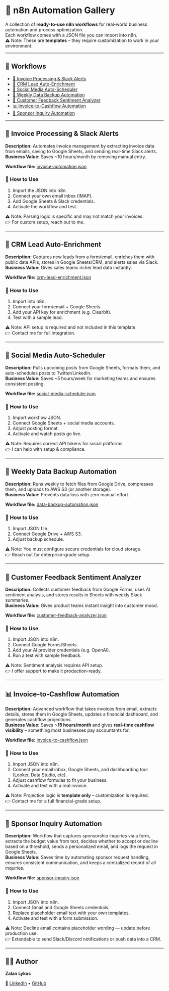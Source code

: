 # 🚀 n8n Automation Gallery

A collection of **ready-to-use n8n workflows** for real-world business automation and process optimization.  
Each workflow comes with a JSON file you can import into n8n.  
⚠️ Note: These are **templates** – they require customization to work in your environment.  

---

## 📑 Workflows

- [📄 Invoice Processing & Slack Alerts](#-invoice-processing--slack-alerts)
- [👥 CRM Lead Auto-Enrichment](#-crm-lead-auto-enrichment)
- [📅 Social Media Auto-Scheduler](#-social-media-auto-scheduler)
- [💾 Weekly Data Backup Automation](#-weekly-data-backup-automation)
- [💬 Customer Feedback Sentiment Analyzer](#-customer-feedback-sentiment-analyzer)
- [📊 Invoice-to-Cashflow Automation](#-invoice-to-cashflow-automation)
- [🤝 Sponsor Inquiry Automation](#-Sponsor-Inquiry-Automation)

---

## 📄 Invoice Processing & Slack Alerts
**Description:** Automates invoice management by extracting invoice data from emails, saving to Google Sheets, and sending real-time Slack alerts.  
**Business Value:** Saves ~10 hours/month by removing manual entry.

**Workflow file:** [invoice-automation.json](./invoice-automation.json)

### 🚀 How to Use
1. Import the JSON into n8n.  
2. Connect your own email inbox (IMAP).  
3. Add Google Sheets & Slack credentials.  
4. Activate the workflow and test.  

⚠️ Note: Parsing logic is specific and may not match your invoices.  
👉 For custom setup, reach out to me.

---

## 👥 CRM Lead Auto-Enrichment
**Description:** Captures new leads from a form/email, enriches them with public data APIs, stores in Google Sheets/CRM, and alerts sales via Slack.  
**Business Value:** Gives sales teams richer lead data instantly.

**Workflow file:** [crm-lead-enrichment.json](./crm-lead-enrichment.json)

### 🚀 How to Use
1. Import into n8n.  
2. Connect your form/email + Google Sheets.  
3. Add your API key for enrichment (e.g. Clearbit).  
4. Test with a sample lead.  

⚠️ Note: API setup is required and not included in this template.  
👉 Contact me for full integration.

---

## 📅 Social Media Auto-Scheduler
**Description:** Pulls upcoming posts from Google Sheets, formats them, and auto-schedules posts to Twitter/LinkedIn.  
**Business Value:** Saves ~5 hours/week for marketing teams and ensures consistent posting.

**Workflow file:** [social-media-scheduler.json](./social-media-scheduler.json)

### 🚀 How to Use
1. Import workflow JSON.  
2. Connect Google Sheets + social media accounts.  
3. Adjust posting format.  
4. Activate and watch posts go live.  

⚠️ Note: Requires correct API tokens for social platforms.  
👉 I can help with setup & compliance.

---

## 💾 Weekly Data Backup Automation
**Description:** Runs weekly to fetch files from Google Drive, compresses them, and uploads to AWS S3 (or another storage).  
**Business Value:** Prevents data loss with zero manual effort.

**Workflow file:** [data-backup-automation.json](./data-backup-automation.json)

### 🚀 How to Use
1. Import JSON file.  
2. Connect Google Drive + AWS S3.  
3. Adjust backup schedule.  

⚠️ Note: You must configure secure credentials for cloud storage.  
👉 Reach out for enterprise-grade setup.

---

## 💬 Customer Feedback Sentiment Analyzer
**Description:** Collects customer feedback from Google Forms, uses AI sentiment analysis, and stores results in Sheets with weekly Slack summaries.  
**Business Value:** Gives product teams instant insight into customer mood.

**Workflow file:** [customer-feedback-analyzer.json](./customer-feedback-analyzer.json)

### 🚀 How to Use
1. Import JSON into n8n.  
2. Connect Google Forms/Sheets.  
3. Add your AI provider credentials (e.g. OpenAI).  
4. Run a test with sample feedback.  

⚠️ Note: Sentiment analysis requires API setup.  
👉 I offer support to make it production-ready.

---

## 📊 Invoice-to-Cashflow Automation
**Description:** Advanced workflow that takes invoices from email, extracts details, stores them in Google Sheets, updates a financial dashboard, and generates cashflow projections.  
**Business Value:** Saves **~15 hours/month** and gives **real-time cashflow visibility** – something most businesses pay accountants for.

**Workflow file:** [invoice-to-cashflow.json](./invoice-to-cashflow.json)

### 🚀 How to Use
1. Import JSON into n8n.  
2. Connect your email inbox, Google Sheets, and dashboarding tool (Looker, Data Studio, etc).  
3. Adjust cashflow formulas to fit your business.  
4. Activate and test with a real invoice.  

⚠️ Note: Projection logic is **template only** – customization is required.  
👉 Contact me for a full financial-grade setup.


---

## 🤝 Sponsor Inquiry Automation
**Description:** Workflow that captures sponsorship inquiries via a form, extracts the budget value from text, decides whether to accept or decline based on a threshold, sends a personalized email, and logs the request in Google Sheets.  
**Business Value:** Saves time by automating sponsor request handling, ensures consistent communication, and keeps a centralized record of all inquiries.

**Workflow file:** [sponsor-inquiry.json](./sponsor-inquiry.json)

### 🚀 How to Use
1. Import JSON into n8n.  
2. Connect Gmail and Google Sheets credentials.  
3. Replace placeholder email text with your own templates.  
4. Activate and test with a form submission.  

⚠️ Note: Decline email contains placeholder wording — update before production use.  
👉 Extendable to send Slack/Discord notifications or push data into a CRM.  

---

## 👨‍💻 Author

**Zalan Lykos**  

📎 [LinkedIn](https://www.linkedin.com/in/zalanlykos) • [GitHub](https://github.com/ZalanLykos)
